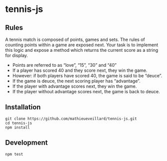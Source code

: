 # tennis-js

## Rules

A tennis match is composed of points, games and sets. The rules of counting points within a game are exposed next. Your task is to implement this logic and expose a method which returns the current score as a string for display.

- Points are referred to as “love”, “15”, “30” and “40”
- If a player has scored 40 and they score next, they win the game.
- However: if both players have scored 40, the game is said to be “deuce”.
- If the game is deuce, the next scoring player has “advantage”.
- If the player with advantage scores next, they win the game.
- If the player without advantage scores next, the game is back to deuce.

## Installation

```
git clone https://github.com/mathieueveillard/tennis-js.git
cd tennis-js
npm install
```

## Development

```
npm test
```
